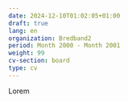 ```yaml
---
date: 2024-12-10T01:02:05+01:00
draft: true
lang: en
organization: Bredband2
period: Month 2000 - Month 2001
weight: 99
cv-section: board
type: cv
---
```


Lorem
